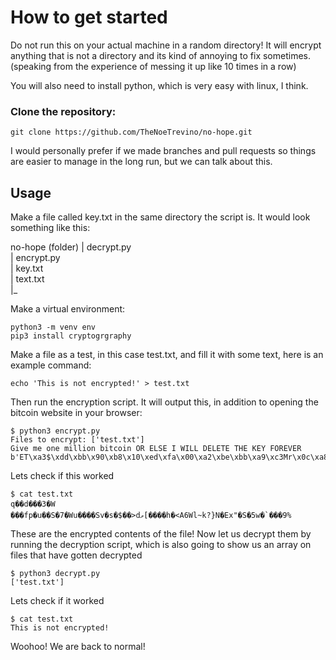 # How to get started

Do not run this on your actual machine in a random directory! It will encrypt anything that is not a directory and its kind of annoying to fix sometimes. (speaking from the experience of messing it up like 10 times in a row)

You will also need to install python, which is very easy with linux, I think.

### Clone the repository:
```
git clone https://github.com/TheNoeTrevino/no-hope.git
```
I would personally prefer if we made branches and pull requests so things are easier to manage in the long run, but we can talk about this.

## Usage

Make a file called key.txt in the same directory the script is. It would look something like this:

no-hope (folder)
| decrypt.py<br>
| encrypt.py<br>
| key.txt<br>
| text.txt<br>
|_

Make a virtual environment:

```
python3 -m venv env
pip3 install cryptogrgraphy
```

Make a file as a test, in this case test.txt, and fill it with some text, here is an example command:
```
echo 'This is not encrypted!' > test.txt
```
Then run the encryption script. It will output this, in addition to opening the bitcoin website in your browser:
```
$ python3 encrypt.py
Files to encrypt: ['test.txt']
Give me one million bitcoin OR ELSE I WILL DELETE THE KEY FOREVER
b'ET\xa3$\xdd\xbb\x90\xb8\x10\xed\xfa\x00\xa2\xbe\xbb\xa9\xc3Mr\x0c\xa8\xe7p>z\xd3\x01\xc8\x82\xfa\x05\xb4'
```
Lets check if this worked
```
$ cat test.txt 
q��d���3�W	���fp�u��S�7�Wu����Sv�s�$��>dވ[����h�<A6Wl~k?}N�Ex"�S�5w�`���9%    
```
These are the encrypted contents of the file!
Now let us decrypt them by running the decryption script, which is also going to show us an array on files that have gotten decrypted
```
$ python3 decrypt.py 
['test.txt']
```
Lets check if it worked
```
$ cat test.txt 
This is not encrypted!
```
Woohoo! We are back to normal!
